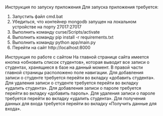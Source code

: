Инструкция по запуску приложения
Для запуска приложения требуется:
1.	Запустить файл cmd.bat
2.	Убедиться, что контейнер mongodb запущен на локальном устройстве на порту 27017:27017
3.	Выполнить команду curse/Scripts/activate
4.	Выполнить команду pip install -r requirements.txt
5.	Выполнить команду python app/main.py
6.	Перейти на сайт http://localhost:8000

Инструкция по работе с сайтом
На главной странице сайта имеется кнопка «обновить список студентов», которая выводит все записи о студентах, хранящиеся в базе на данный момент.
В правой части главной страницы расположено поле навигации.
Для добавления записи о студенте требуется перейти во вкладку «добавить студента».
Для удаления записи о студенте требуется перейти во вкладку «удалить студента».
Для добавления записи о пароле требуется перейти во вкладку «добавить пароль».
Для удаления записи о пароле требуется перейти во вкладку «удалить студента».
Для получения данных для входа требуется перейти во вкладку «Получить данные для входа».
